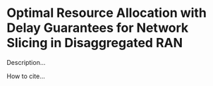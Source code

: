 # Optimal Resource Allocation with Delay Guarantees for Network Slicing in Disaggregated RAN

Description...

How to cite...
